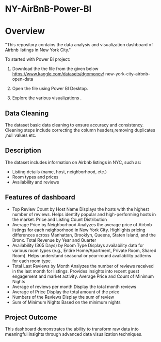 # NY-AirBnB-Power-BI
# Overview

"This repository contains the data analysis and visualization dashboard of Airbnb listings in New York City."

 To started with Power Bi project:
 1. Download the the file from the given below
   https://www.kaggle.com/datasets/dgomonov/  new-york-city-airbnb-open-data
 
 2. Open the file using Power BI Desktop.
 3. Explore the various visualizations .

## Data Cleaning 
The dataset basic data cleaning to ensure accuracy and consistency. Cleaning steps include correcting the column headers,removing duplicates ,null values etc.
## Description 
The dataset includes information on Airbnb listings in NYC, such as:
* Listing details (name, host, neighborhood, etc.)
* Room types and prices
* Availability and reviews
## Features of dashboard
* Top Review Count by Host Name
Displays the hosts with the highest number of reviews.
Helps identify popular and high-performing hosts in the market.
Price and Listing Count Distribution
* Average Price by Neighborhood
Analyzes the average price of Airbnb listings for each neighborhood in New York City.
Highlights pricing differences across Manhattan, Brooklyn, Queens, Staten Island, and the Bronx.
Total Revenue by Year and Quarter
* Availability (365 Days) by Room Type
Displays availability data for various room types (e.g., Entire Home/Apartment, Private Room, Shared Room).
Helps understand seasonal or year-round availability patterns for each room type.
* Total Last Reviews by Month
Analyzes the number of reviews received in the last month for listings.
Provides insights into recent guest engagement and market activity.
Average Price and Count of Minimum Nights
* Average of reviews per month 
Display the total month reviews
* Average of Price
Display the total amount of the price
* Numbers of the Reviews
Display the sum of review
* Sum of Minimum Nights
 Based on the minimum nights
## Project Outcome
This dashboard demonstrates the ability to transform raw data into meaningful insights through advanced data visualization techniques.
